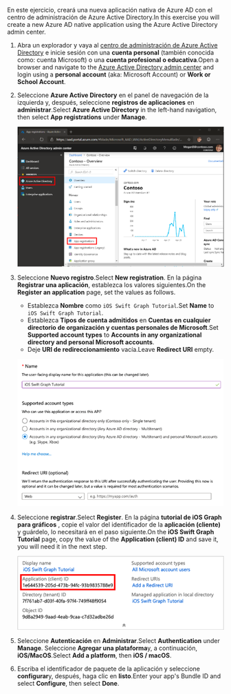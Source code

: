 <!-- markdownlint-disable MD002 MD041 -->

<span data-ttu-id="a1321-101">En este ejercicio, creará una nueva aplicación nativa de Azure AD con el centro de administración de Azure Active Directory.</span><span class="sxs-lookup"><span data-stu-id="a1321-101">In this exercise you will create a new Azure AD native application using the Azure Active Directory admin center.</span></span>

1. <span data-ttu-id="a1321-102">Abra un explorador y vaya al [centro de administración de Azure Active Directory](https://aad.portal.azure.com) e inicie sesión con una **cuenta personal** (también conocida como: cuenta Microsoft) o una **cuenta profesional o educativa**.</span><span class="sxs-lookup"><span data-stu-id="a1321-102">Open a browser and navigate to the [Azure Active Directory admin center](https://aad.portal.azure.com) and login using a **personal account** (aka: Microsoft Account) or **Work or School Account**.</span></span>

1. <span data-ttu-id="a1321-103">Seleccione **Azure Active Directory** en el panel de navegación de la izquierda y, después, seleccione **registros de aplicaciones** en **administrar**.</span><span class="sxs-lookup"><span data-stu-id="a1321-103">Select **Azure Active Directory** in the left-hand navigation, then select **App registrations** under **Manage**.</span></span>

    ![<span data-ttu-id="a1321-104">Una captura de pantalla de los registros de la aplicación</span><span class="sxs-lookup"><span data-stu-id="a1321-104">A screenshot of the App registrations</span></span> ](./images/aad-portal-app-registrations.png)

1. <span data-ttu-id="a1321-105">Seleccione **Nuevo registro**.</span><span class="sxs-lookup"><span data-stu-id="a1321-105">Select **New registration**.</span></span> <span data-ttu-id="a1321-106">En la página **Registrar una aplicación**, establezca los valores siguientes.</span><span class="sxs-lookup"><span data-stu-id="a1321-106">On the **Register an application** page, set the values as follows.</span></span>

    - <span data-ttu-id="a1321-107">Establezca **Nombre** como `iOS Swift Graph Tutorial`.</span><span class="sxs-lookup"><span data-stu-id="a1321-107">Set **Name** to `iOS Swift Graph Tutorial`.</span></span>
    - <span data-ttu-id="a1321-108">Establezca **Tipos de cuenta admitidos** en **Cuentas en cualquier directorio de organización y cuentas personales de Microsoft**.</span><span class="sxs-lookup"><span data-stu-id="a1321-108">Set **Supported account types** to **Accounts in any organizational directory and personal Microsoft accounts**.</span></span>
    - <span data-ttu-id="a1321-109">Deje **URI de redireccionamiento** vacía.</span><span class="sxs-lookup"><span data-stu-id="a1321-109">Leave **Redirect URI** empty.</span></span>

    ![Captura de pantalla de la página registrar una aplicación](./images/aad-register-an-app.png)

1. <span data-ttu-id="a1321-111">Seleccione **registrar**.</span><span class="sxs-lookup"><span data-stu-id="a1321-111">Select **Register**.</span></span> <span data-ttu-id="a1321-112">En la página **tutorial de iOS Graph para gráficos** , copie el valor del identificador de la **aplicación (cliente)** y guárdelo, lo necesitará en el paso siguiente.</span><span class="sxs-lookup"><span data-stu-id="a1321-112">On the **iOS Swift Graph Tutorial** page, copy the value of the **Application (client) ID** and save it, you will need it in the next step.</span></span>

    ![Captura de pantalla del identificador de la aplicación del nuevo registro de la aplicación](./images/aad-application-id.png)

1. <span data-ttu-id="a1321-114">Seleccione **Autenticación** en **Administrar**.</span><span class="sxs-lookup"><span data-stu-id="a1321-114">Select **Authentication** under **Manage**.</span></span> <span data-ttu-id="a1321-115">Seleccione **Agregar una plataforma**y, a continuación, **iOS/MacOS**.</span><span class="sxs-lookup"><span data-stu-id="a1321-115">Select **Add a platform**, then **iOS / macOS**.</span></span>

1. <span data-ttu-id="a1321-116">Escriba el identificador de paquete de la aplicación y seleccione **configurar**y, después, haga clic en **listo**.</span><span class="sxs-lookup"><span data-stu-id="a1321-116">Enter your app's Bundle ID and select **Configure**, then select **Done**.</span></span>
